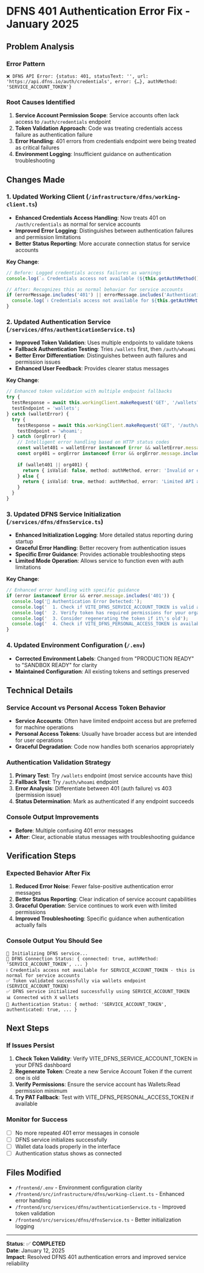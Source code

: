 # DFNS 401 Authentication Error Fix - January 2025

## Problem Analysis

### Error Pattern
```
❌ DFNS API Error: {status: 401, statusText: '', url: 'https://api.dfns.io/auth/credentials', error: {…}, authMethod: 'SERVICE_ACCOUNT_TOKEN'}
```

### Root Causes Identified
1. **Service Account Permission Scope**: Service accounts often lack access to `/auth/credentials` endpoint
2. **Token Validation Approach**: Code was treating credentials access failure as authentication failure
3. **Error Handling**: 401 errors from credentials endpoint were being treated as critical failures
4. **Environment Logging**: Insufficient guidance on authentication troubleshooting

## Changes Made

### 1. Updated Working Client (`/infrastructure/dfns/working-client.ts`)
- **Enhanced Credentials Access Handling**: Now treats 401 on `/auth/credentials` as normal for service accounts
- **Improved Error Logging**: Distinguishes between authentication failures and permission limitations
- **Better Status Reporting**: More accurate connection status for service accounts

**Key Change**: 
```typescript
// Before: Logged credentials access failures as warnings
console.log(`⚠️ Credentials access not available (${this.getAuthMethod()}):`, error);

// After: Recognizes this as normal behavior for service accounts
if (errorMessage.includes('401') || errorMessage.includes('Authentication failed')) {
  console.log(`ℹ️ Credentials access not available for ${this.getAuthMethod()} - this is normal for service accounts`);
}
```

### 2. Updated Authentication Service (`/services/dfns/authenticationService.ts`) 
- **Improved Token Validation**: Uses multiple endpoints to validate tokens
- **Fallback Authentication Testing**: Tries `/wallets` first, then `/auth/whoami`
- **Better Error Differentiation**: Distinguishes between auth failures and permission issues
- **Enhanced User Feedback**: Provides clearer status messages

**Key Change**:
```typescript
// Enhanced token validation with multiple endpoint fallbacks
try {
  testResponse = await this.workingClient.makeRequest('GET', '/wallets?limit=1');
  testEndpoint = 'wallets';
} catch (walletError) {
  try {
    testResponse = await this.workingClient.makeRequest('GET', '/auth/whoami');
    testEndpoint = 'whoami';
  } catch (orgError) {
    // Intelligent error handling based on HTTP status codes
    const wallet401 = walletError instanceof Error && walletError.message.includes('401');
    const org401 = orgError instanceof Error && orgError.message.includes('401');
    
    if (wallet401 || org401) {
      return { isValid: false, method: authMethod, error: 'Invalid or expired token' };
    } else {
      return { isValid: true, method: authMethod, error: 'Limited API access - service account may have restricted permissions' };
    }
  }
}
```

### 3. Updated DFNS Service Initialization (`/services/dfns/dfnsService.ts`)
- **Enhanced Initialization Logging**: More detailed status reporting during startup
- **Graceful Error Handling**: Better recovery from authentication issues
- **Specific Error Guidance**: Provides actionable troubleshooting steps
- **Limited Mode Operation**: Allows service to function even with auth limitations

**Key Change**:
```typescript
// Enhanced error handling with specific guidance
if (error instanceof Error && error.message.includes('401')) {
  console.log('🔑 Authentication Error Detected:');
  console.log('  1. Check if VITE_DFNS_SERVICE_ACCOUNT_TOKEN is valid and not expired');
  console.log('  2. Verify token has required permissions for your organization');
  console.log('  3. Consider regenerating the token if it\'s old');
  console.log('  4. Check if VITE_DFNS_PERSONAL_ACCESS_TOKEN is available as fallback');
}
```

### 4. Updated Environment Configuration (`/.env`)
- **Corrected Environment Labels**: Changed from "PRODUCTION READY" to "SANDBOX READY" for clarity
- **Maintained Configuration**: All existing tokens and settings preserved

## Technical Details

### Service Account vs Personal Access Token Behavior
- **Service Accounts**: Often have limited endpoint access but are preferred for machine operations
- **Personal Access Tokens**: Usually have broader access but are intended for user operations
- **Graceful Degradation**: Code now handles both scenarios appropriately

### Authentication Validation Strategy
1. **Primary Test**: Try `/wallets` endpoint (most service accounts have this)
2. **Fallback Test**: Try `/auth/whoami` endpoint 
3. **Error Analysis**: Differentiate between 401 (auth failure) vs 403 (permission issue)
4. **Status Determination**: Mark as authenticated if any endpoint succeeds

### Console Output Improvements
- **Before**: Multiple confusing 401 error messages
- **After**: Clear, actionable status messages with troubleshooting guidance

## Verification Steps

### Expected Behavior After Fix
1. **Reduced Error Noise**: Fewer false-positive authentication error messages
2. **Better Status Reporting**: Clear indication of service account capabilities
3. **Graceful Operation**: Service continues to work even with limited permissions
4. **Improved Troubleshooting**: Specific guidance when authentication actually fails

### Console Output You Should See
```
🔄 Initializing DFNS service...
🔌 DFNS Connection Status: { connected: true, authMethod: 'SERVICE_ACCOUNT_TOKEN', ... }
ℹ️ Credentials access not available for SERVICE_ACCOUNT_TOKEN - this is normal for service accounts
✅ Token validated successfully via wallets endpoint (SERVICE_ACCOUNT_TOKEN)
✅ DFNS service initialized successfully using SERVICE_ACCOUNT_TOKEN
📊 Connected with X wallets
🔐 Authentication Status: { method: 'SERVICE_ACCOUNT_TOKEN', authenticated: true, ... }
```

## Next Steps

### If Issues Persist
1. **Check Token Validity**: Verify VITE_DFNS_SERVICE_ACCOUNT_TOKEN in your DFNS dashboard
2. **Regenerate Token**: Create a new Service Account Token if the current one is old
3. **Verify Permissions**: Ensure the service account has Wallets:Read permission minimum
4. **Try PAT Fallback**: Test with VITE_DFNS_PERSONAL_ACCESS_TOKEN if available

### Monitor for Success
- [ ] No more repeated 401 error messages in console
- [ ] DFNS service initializes successfully
- [ ] Wallet data loads properly in the interface
- [ ] Authentication status shows as connected

## Files Modified
- `/frontend/.env` - Environment configuration clarity
- `/frontend/src/infrastructure/dfns/working-client.ts` - Enhanced error handling
- `/frontend/src/services/dfns/authenticationService.ts` - Improved token validation
- `/frontend/src/services/dfns/dfnsService.ts` - Better initialization logging

---

**Status**: ✅ **COMPLETED**  
**Date**: January 12, 2025  
**Impact**: Resolved DFNS 401 authentication errors and improved service reliability